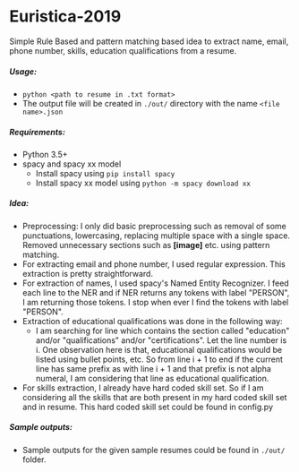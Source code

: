 # Euristica-2019
Simple Rule Based and pattern matching based idea to extract
name, email, phone number, skills, education qualifications from a resume.

##### Usage:
- ```python <path to resume in .txt format>```
- The output file will be created in ```./out/``` directory with the name ```<file name>.json```
##### Requirements:
- Python 3.5+
- spacy and spacy xx model
  - Install spacy using ```pip install spacy```
  - Install spacy xx model using ```python -m spacy download xx```
 
##### Idea:
- Preprocessing: I only did basic preprocessing such as removal of some punctuations, lowercasing, replacing multiple space with a single space. Removed unnecessary sections such as **[image]** etc. using pattern matching.
- For extracting email and phone number, I used regular expression. This extraction is pretty straightforward.
- For extraction of names, I used spacy's Named Entity Recognizer. I feed each line to the NER and if NER returns any tokens with label "PERSON", I am returning those tokens. I stop when ever I find the tokens with label "PERSON".
- Extraction of educational qualifications was done in the following way:
  - I am searching for line which contains the section called "education" and/or "qualifications" and/or "certifications". Let the line number is i. One observation here is that, educational qualifications would be listed using bullet points, etc. So from line i + 1 to end if the current line has same prefix as with line i + 1 and that prefix is not alpha numeral, I am considering that line as educational qualification.
- For skills extraction, I already have hard coded skill set. So if I am considering all the skills that are both present in my hard coded skill set and in resume. This hard coded skill set could be found in config.py

##### Sample outputs:
- Sample outputs for the given sample resumes could be found in ```./out/``` folder.
